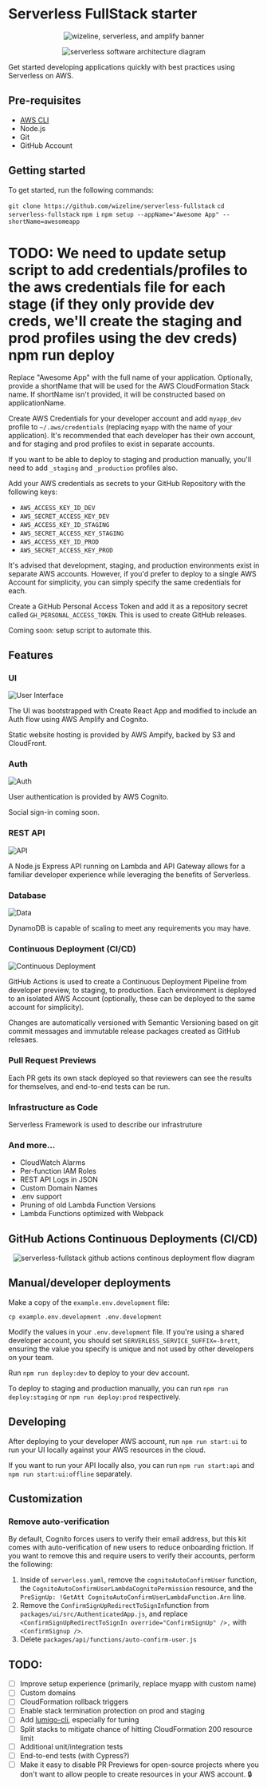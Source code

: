 # Serverless FullStack starter

<p align="center">
  <img src="https://raw.githubusercontent.com/wizeline/serverless-fullstack/master/wizeline-amplify-serverless-banner.png" alt="wizeline, serverless, and amplify banner">
</p>

<p align="center">
  <img src="https://raw.githubusercontent.com/wizeline/serverless-fullstack/master/docs/diagrams/cloud-architecture/software-architecture-diagram.png" alt="serverless software architecture diagram">
</p>

Get started developing applications quickly with best practices using Serverless on AWS.

## Pre-requisites

* [AWS CLI](https://docs.aws.amazon.com/polly/latest/dg/setup-aws-cli.html)
* Node.js
* Git
* GitHub Account

## Getting started
To get started, run the following commands:

`git clone https://github.com/wizeline/serverless-fullstack`
`cd serverless-fullstack`
`npm i`
`npm setup --appName="Awesome App" --shortName=awesomeapp`
# TODO: We need to update setup script to add credentials/profiles to the aws credentials file for each stage (if they only provide dev creds, we'll create the staging and prod profiles using the dev creds) npm run deploy

Replace "Awesome App" with the full name of your application. Optionally, provide a shortName that will be used for the AWS CloudFormation Stack name. If shortName isn't provided, it will be constructed based on applicationName.

Create AWS Credentials for your developer account and add `myapp_dev` profile to `~/.aws/credentials` (replacing `myapp` with the name of your application). It's recommended that each developer has their own account, and for staging and prod profiles to exist in separate accounts.

If you want to be able to deploy to staging and production manually, you'll need to add `_staging` and `_production` profiles also.

Add your AWS credentials as secrets to your GitHub Repository with the following keys:

* `AWS_ACCESS_KEY_ID_DEV`
* `AWS_SECRET_ACCESS_KEY_DEV`
* `AWS_ACCESS_KEY_ID_STAGING`
* `AWS_SECRET_ACCESS_KEY_STAGING`
* `AWS_ACCESS_KEY_ID_PROD`
* `AWS_SECRET_ACCESS_KEY_PROD`

It's advised that development, staging, and production environments exist in separate AWS accounts. However, if you'd prefer to deploy to a single AWS Account for simplicity, you can simply specify the same credentials for each.

Create a GitHub Personal Access Token and add it as a repository secret called `GH_PERSONAL_ACCESS_TOKEN`. This is used to create GitHub releases.

Coming soon: setup script to automate this.

## Features

### UI

<img src="https://raw.githubusercontent.com/wizeline/serverless-fullstack/master/docs/diagrams/cloud-architecture/static-website-hosting.png" alt="User Interface">

The UI was bootstrapped with Create React App and modified to include an Auth flow using AWS Amplify and Cognito.

Static website hosting is provided by AWS Ampify, backed by S3 and CloudFront.

### Auth

<img src="https://raw.githubusercontent.com/wizeline/serverless-fullstack/master/docs/diagrams/cloud-architecture/users-auth.png" alt="Auth">

User authentication is provided by AWS Cognito.

Social sign-in coming soon.

### REST API

<img src="https://raw.githubusercontent.com/wizeline/serverless-fullstack/master/docs/diagrams/cloud-architecture/rest-api.png" alt="API">

A Node.js Express API running on Lambda and API Gateway allows for a familiar developer experience while leveraging the benefits of Serverless.

### Database

<img src="https://raw.githubusercontent.com/wizeline/serverless-fullstack/master/docs/diagrams/cloud-architecture/data.png" alt="Data">

DynamoDB is capable of scaling to meet any requirements you may have.

### Continuous Deployment (CI/CD)

<img src="https://raw.githubusercontent.com/wizeline/serverless-fullstack/master/docs/diagrams/ci-cd/diagram.png" alt="Continuous Deployment">

GitHub Actions is used to create a Continuous Deployment Pipeline from developer preview, to staging, to production. Each environment is deployed to an isolated AWS Account (optionally, these can be deployed to the same account for simplicity).

Changes are automatically versioned with Semantic Versioning based on git commit messages and immutable release packages created as GitHub relesaes.

### Pull Request Previews

Each PR gets its own stack deployed so that reviewers can see the results for themselves, and end-to-end tests can be run.

### Infrastructure as Code

Serverless Framework is used to describe our infrastruture

### And more...

* CloudWatch Alarms
* Per-function IAM Roles
* REST API Logs in JSON
* Custom Domain Names
* .env support
* Pruning of old Lambda Function Versions
* Lambda Functions optimized with Webpack

## GitHub Actions Continuous Deployments (CI/CD)

<p align="center">
  <img src="https://raw.githubusercontent.com/wizeline/serverless-fullstack/master/docs/diagrams/ci-cd/serverless-fullstack-github-actions-cd.png" alt="serverless-fullstack github actions continous deployment flow diagram">
</p>

## Manual/developer deployments

Make a copy of the `example.env.development` file:

```shell
cp example.env.development .env.development
```

Modify the values in your `.env.development` file. If you're using a shared developer account, you should set `SERVERLESS_SERVICE_SUFFIX=-brett`, ensuring the value you specify is unique and not used by other developers on your team.

Run `npm run deploy:dev` to deploy to your dev account.

To deploy to staging and production manually, you can run `npm run deploy:staging` or `npm run deploy:prod` respectively.

## Developing

After deploying to your developer AWS account, run `npm run start:ui` to run your UI locally against your AWS resources in the cloud.

If you want to run your API locally also, you can run `npm run start:api` and `npm run start:ui:offline` separately.

## Customization

### Remove auto-verification

By default, Cognito forces users to verify their email address, but this kit comes with auto-verification of new users to reduce onboarding friction. If you want to remove this and require users to verify their accounts, perform the following:

1. Inside of `serverless.yaml`, remove the `cognitoAutoConfirmUser` function, the `CognitoAutoConfirmUserLambdaCognitoPermission` resource, and the `PreSignUp: !GetAtt CognitoAutoConfirmUserLambdaFunction.Arn` line.
2. Remove the `ConfirmSignUpRedirectToSignIn`function from `packages/ui/src/AuthenticatedApp.js`, and replace `<ConfirmSignUpRedirectToSignIn override="ConfirmSignUp" />,` with `<ConfirmSignup />`.
3. Delete `packages/api/functions/auto-confirm-user.js`

## TODO:
- [ ] Improve setup experience (primarily, replace myapp with custom name)
- [ ] Custom domains
- [ ] CloudFormation rollback triggers
- [ ] Enable stack termination protection on prod and staging
- [ ] Add [lumigo-cli](https://www.npmjs.com/package/lumigo-cli), especially for tuning
- [ ] Split stacks to mitigate chance of hitting CloudFormation 200 resource limit
- [ ] Additional unit/integration tests
- [ ] End-to-end tests (with Cypress?)
- [ ] Make it easy to disable PR Previews for open-source projects where you don't want to allow people to create resources in your AWS account. 🔒
